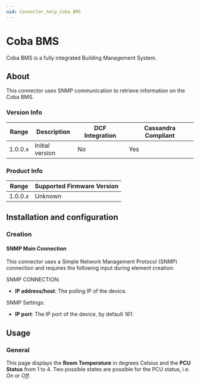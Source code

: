 ```yaml
---
uid: Connector_help_Coba_BMS
---
```


# Coba BMS

Coba BMS is a fully integrated Building Management System.

## About

This connector uses SNMP communication to retrieve information on the Coba BMS.

### Version Info

| Range | Description | DCF Integration | Cassandra Compliant |
|------------------|-----------------|---------------------|-------------------------|
| 1.0.0.x          | Initial version | No                  | Yes                     |

### Product Info

| Range | Supported Firmware Version |
|------------------|-----------------------------|
| 1.0.0.x          | Unknown                     |

## Installation and configuration

### Creation

#### SNMP Main Connection

This connector uses a Simple Network Management Protocol (SNMP) connection and requires the following input during element creation:

SNMP CONNECTION:

- **IP address/host**: The polling IP of the device.

SNMP Settings:

- **IP port**: The IP port of the device, by default *161*.

## Usage

### General

This page displays the **Room Temperature** in degrees Celsius and the **PCU Status** from 1 to 4. Two possible states are possible for the PCU status, i.e. *On* or *Off*.
